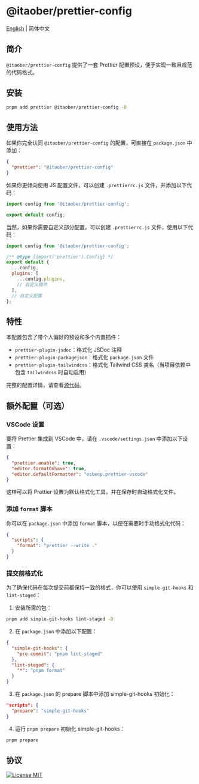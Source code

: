 # @itaober/prettier-config

[English](./README.md) | 简体中文

## 简介

`@itaober/prettier-config` 提供了一套 Prettier 配置预设，便于实现一致且规范的代码格式。

## 安装

```bash
pnpm add prettier @itaober/prettier-config -D
```

## 使用方法

如果你完全认同 `@itaober/prettier-config` 的配置，可直接在 `package.json` 中添加：

```json
{
  "prettier": "@itaober/prettier-config"
}
```

如果你更倾向使用 JS 配置文件，可以创建 `.prettierrc.js` 文件，并添加以下代码：

```js
import config from '@itaober/prettier-config';

export default config;
```

当然，如果你需要自定义部分配置，可以创建 `.prettierrc.js` 文件，使用以下代码：

```js
import config from '@itaober/prettier-config';

/** @type {import('prettier').Config} */
export default {
  ...config,
  plugins: [
    ...config.plugins,
    // 自定义插件
  ],
  // 自定义配置
};
```

## 特性

本配置包含了带个人偏好的预设和多个内置插件：

- `prettier-plugin-jsdoc`：格式化 JSDoc 注释
- `prettier-plugin-packagejson`：格式化 `package.json` 文件
- `prettier-plugin-tailwindcss`：格式化 Tailwind CSS 类名（当项目依赖中包含 `tailwindcss` 时自动启用）

完整的配置详情，请查看[源代码](./src/index.ts)。

## 额外配置（可选）

### VSCode 设置

要将 Prettier 集成到 VSCode 中，请在 `.vscode/settings.json` 中添加以下设置：

```json
{
  "prettier.enable": true,
  "editor.formatOnSave": true,
  "editor.defaultFormatter": "esbenp.prettier-vscode"
}
```

这样可以将 Prettier 设置为默认格式化工具，并在保存时自动格式化文件。

### 添加 `format` 脚本

你可以在 `package.json` 中添加 `format` 脚本，以便在需要时手动格式化代码：

```json
{
  "scripts": {
    "format": "prettier --write ."
  }
}
```

### 提交前格式化

为了确保代码在每次提交前都保持一致的格式，你可以使用 `simple-git-hooks` 和 `lint-staged`：

1. 安装所需的包：

```bash
pnpm add simple-git-hooks lint-staged -D
```

2. 在 `package.json` 中添加以下配置：

```json
{
  "simple-git-hooks": {
    "pre-commit": "pnpm lint-staged"
  },
  "lint-staged": {
    "*": "pnpm format"
  }
}
```

3. 在 `package.json` 的 prepare 脚本中添加 simple-git-hooks 初始化：

```json
"scripts": {
  "prepare": "simple-git-hooks"
}
```

4. 运行 `pnpm prepare` 初始化 simple-git-hooks：

```bash
pnpm prepare
```

## 协议

[![License MIT](https://img.shields.io/badge/License-MIT-yellow)](../../LICENSE)

